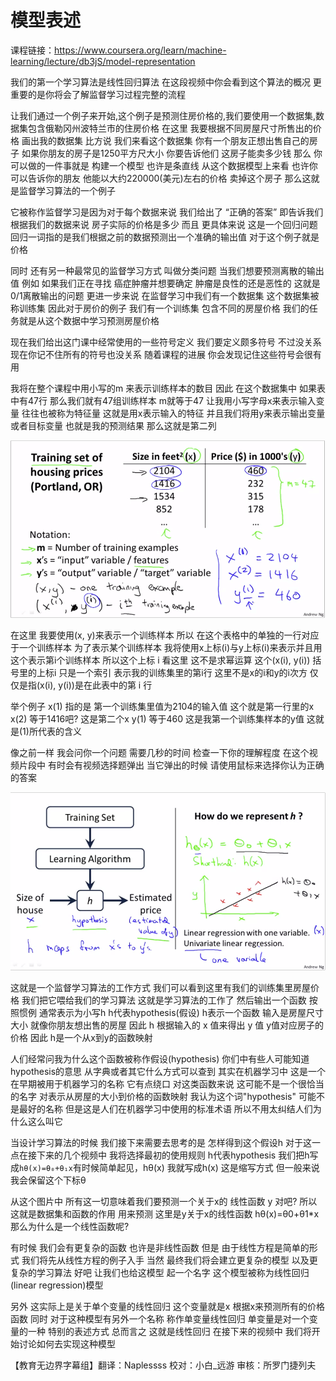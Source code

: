 # 模型表述

课程链接：<https://www.coursera.org/learn/machine-learning/lecture/db3jS/model-representation>

我们的第一个学习算法是线性回归算法 在这段视频中你会看到这个算法的概况 更重要的是你将会了解监督学习过程完整的流程

让我们通过一个例子来开始,这个例子是预测住房价格的,我们要使用一个数据集,数据集包含俄勒冈州波特兰市的住房价格 在这里 我要根据不同房屋尺寸所售出的价格 画出我的数据集 比方说 我们来看这个数据集 你有一个朋友正想出售自己的房子 如果你朋友的房子是1250平方尺大小 你要告诉他们 这房子能卖多少钱 那么 你可以做的一件事就是 构建一个模型 也许是条直线 从这个数据模型上来看 也许你可以告诉你的朋友 他能以大约220000(美元)左右的价格 卖掉这个房子 那么这就是监督学习算法的一个例子

它被称作监督学习是因为对于每个数据来说 我们给出了 “正确的答案” 即告诉我们 根据我们的数据来说 房子实际的价格是多少 而且 更具体来说 这是一个回归问题 回归一词指的是我们根据之前的数据预测出一个准确的输出值 对于这个例子就是价格

同时 还有另一种最常见的监督学习方式 叫做分类问题 当我们想要预测离散的输出值 例如 如果我们正在寻找 癌症肿瘤并想要确定 肿瘤是良性的还是恶性的 这就是0/1离散输出的问题 更进一步来说 在监督学习中我们有一个数据集 这个数据集被称训练集 因此对于房价的例子 我们有一个训练集 包含不同的房屋价格 我们的任务就是从这个数据中学习预测房屋价格

现在我们给出这门课中经常使用的一些符号定义 我们要定义颇多符号 不过没关系 现在你记不住所有的符号也没关系 随着课程的进展 你会发现记住这些符号会很有用

我将在整个课程中用小写的m 来表示训练样本的数目 因此 在这个数据集中 如果表中有47行 那么我们就有47组训练样本 m就等于47
让我用小写字母x来表示输入变量 往往也被称为特征量 这就是用x表示输入的特征
并且我们将用y来表示输出变量或者目标变量 也就是我的预测结果 那么这就是第二列

![001](./img/001.png)

在这里 我要使用(x, y)来表示一个训练样本 所以 在这个表格中的单独的一行对应于一个训​​练样本 为了表示某个训练样本 我将使用x上标(i)与y上标(i)来表示并且用这个表示第i个训练样本 所以这个上标 i 看这里 这不是求幂运算 这个(x(i), y(i)) 括号里的上标i 只是一个索引 表示我的训练集里的第i行 这里不是x的i和y的i次方 仅仅是指(x(i), y(i))是在此表中的第 i 行

举个例子 x(1) 指的是 第一个训练集里值为2104的输入值 这个就是第一行里的x x(2) 等于1416吧? 这是第二个x y(1) 等于460 这是我第一个训练集样本的y值 这就是(1)所代表的含义

像之前一样 我会问你一个问题 需要几秒的时间 检查一下你的理解程度 在这个视频片段中 有时会有视频选择题弹出 当它弹出的时候 请使用鼠标来选择你认为正确的答案

![002](./img/002.png)

这就是一个监督学习算法的工作方式 我们可以看到这里有我们的训练集里房屋价格 我们把它喂给我们的学习算法 这就是学习算法的工作了 然后输出一个函数 按照惯例 通常表示为小写h h代表hypothesis(假设) h表示一个函数 输入是房屋尺寸大小 就像你朋友想出售的房屋 因此 h 根据输入的 x 值来得出 y 值 y值对应房子的价格 因此 h是一个从x到y的函数映射

人们经常问我为什么这个函数被称作假设(hypothesis) 你们中有些人可能知道hypothesis的意思 从字典或者其它什么方式可以查到 其实在机器学习中 这是一个在早期被用于机器学习的名称 它有点绕口 对这类函数来说 这可能不是一个很恰当的名字 对表示从房屋的大小到价格的函数映射 我认为这个词"hypothesis" 可能不是最好的名称 但是这是人们在机器学习中使用的标准术语 所以不用太纠结人们为什么这么叫它

当设计学习算法的时候 我们接下来需要去思考的是 怎样得到这个假设h 对于这一点在接下来的几个视频中 我将选择最初的使用规则 h代表hypothesis 我们把h写成```hθ(x)=θ₀+θ₁x```有时候简单起见，hθ(x) 我就写成h(x) 这是缩写方式 但一般来说我会保留这个下标θ

从这个图片中 所有这一切意味着我们要预测一个关于x的 线性函数 y 对吧? 所以这就是数据集和函数的作用 用来预测 这里是y关于x的线性函数 hθ(x)=θ0+θ1*x 那么为什么是一个线性函数呢?

有时候 我们会有更复杂的函数 也许是非线性函数 但是 由于线性方程是简单的形式 我们将先从线性方程的例子入手 当然 最终我们将会建立更复杂的模型 以及更复杂的学习算法 好吧 让我们也给这模型 起一个名字 这个模型被称为线性回归(linear regression)模型

另外 这实际上是关于单个变量的线性回归 这个变量就是x 根据x来预测所有的价格函数 同时 对于这种模型有另外一个名称 称作单变量线性回归 单变量是对一个变量的一种 特别的表述方式 总而言之 这就是线性回归 在接下来的视频中 我们将开始讨论如何去实现这种模型

【教育无边界字幕组】翻译：Naplessss 校对：小白_远游 审核：所罗门捷列夫
